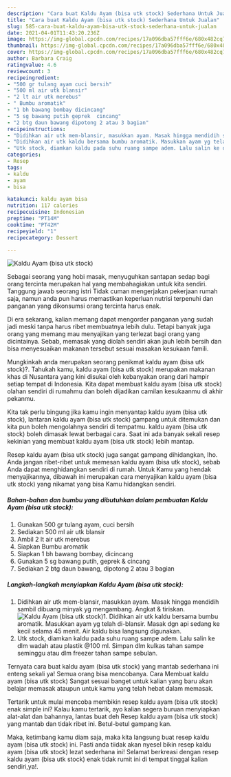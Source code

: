 ```yaml
---
description: "Cara buat Kaldu Ayam (bisa utk stock) Sederhana Untuk Jualan"
title: "Cara buat Kaldu Ayam (bisa utk stock) Sederhana Untuk Jualan"
slug: 585-cara-buat-kaldu-ayam-bisa-utk-stock-sederhana-untuk-jualan
date: 2021-04-01T11:43:20.236Z
image: https://img-global.cpcdn.com/recipes/17a096dba57fff6e/680x482cq70/kaldu-ayam-bisa-utk-stock-foto-resep-utama.jpg
thumbnail: https://img-global.cpcdn.com/recipes/17a096dba57fff6e/680x482cq70/kaldu-ayam-bisa-utk-stock-foto-resep-utama.jpg
cover: https://img-global.cpcdn.com/recipes/17a096dba57fff6e/680x482cq70/kaldu-ayam-bisa-utk-stock-foto-resep-utama.jpg
author: Barbara Craig
ratingvalue: 4.6
reviewcount: 3
recipeingredient:
- "500 gr tulang ayam cuci bersih"
- "500 ml air utk blansir"
- "2 lt air utk merebus"
- " Bumbu aromatik"
- "1 bh bawang bombay dicincang"
- "5 sg bawang putih geprek  cincang"
- "2 btg daun bawang dipotong 2 atau 3 bagian"
recipeinstructions:
- "Didihkan air utk mem-blansir, masukkan ayam. Masak hingga mendidih sambil dibuang minyak yg mengambang. Angkat &amp; tiriskan."
- "Didihkan air utk kaldu bersama bumbu aromatik. Masukkan ayam yg telah di-blansir. Masak dgn api sedang ke kecil selama 45 menit. Air kaldu bisa langsung digunakan."
- "Utk stock, diamkan kaldu pada suhu ruang sampe adem. Lalu salin ke dlm wadah atau plastik @100 ml. Simpan dlm kulkas tahan sampe seminggu atau dlm freezer tahan sampe sebulan."
categories:
- Resep
tags:
- kaldu
- ayam
- bisa

katakunci: kaldu ayam bisa 
nutrition: 117 calories
recipecuisine: Indonesian
preptime: "PT14M"
cooktime: "PT42M"
recipeyield: "1"
recipecategory: Dessert

---
```



![Kaldu Ayam (bisa utk stock)](https://img-global.cpcdn.com/recipes/17a096dba57fff6e/680x482cq70/kaldu-ayam-bisa-utk-stock-foto-resep-utama.jpg)

Sebagai seorang yang hobi masak, menyuguhkan santapan sedap bagi orang tercinta merupakan hal yang membahagiakan untuk kita sendiri. Tanggung jawab seorang istri Tidak cuman mengerjakan pekerjaan rumah saja, namun anda pun harus memastikan keperluan nutrisi terpenuhi dan panganan yang dikonsumsi orang tercinta harus enak.

Di era  sekarang, kalian memang dapat mengorder panganan yang sudah jadi meski tanpa harus ribet membuatnya lebih dulu. Tetapi banyak juga orang yang memang mau menyajikan yang terlezat bagi orang yang dicintainya. Sebab, memasak yang diolah sendiri akan jauh lebih bersih dan bisa menyesuaikan makanan tersebut sesuai masakan kesukaan famili. 



Mungkinkah anda merupakan seorang penikmat kaldu ayam (bisa utk stock)?. Tahukah kamu, kaldu ayam (bisa utk stock) merupakan makanan khas di Nusantara yang kini disukai oleh kebanyakan orang dari hampir setiap tempat di Indonesia. Kita dapat membuat kaldu ayam (bisa utk stock) olahan sendiri di rumahmu dan boleh dijadikan camilan kesukaanmu di akhir pekanmu.

Kita tak perlu bingung jika kamu ingin menyantap kaldu ayam (bisa utk stock), lantaran kaldu ayam (bisa utk stock) gampang untuk ditemukan dan kita pun boleh mengolahnya sendiri di tempatmu. kaldu ayam (bisa utk stock) boleh dimasak lewat berbagai cara. Saat ini ada banyak sekali resep kekinian yang membuat kaldu ayam (bisa utk stock) lebih mantap.

Resep kaldu ayam (bisa utk stock) juga sangat gampang dihidangkan, lho. Anda jangan ribet-ribet untuk memesan kaldu ayam (bisa utk stock), sebab Anda dapat menghidangkan sendiri di rumah. Untuk Kamu yang hendak menyajikannya, dibawah ini merupakan cara menyajikan kaldu ayam (bisa utk stock) yang nikamat yang bisa Kamu hidangkan sendiri.

<!--inarticleads1-->

##### Bahan-bahan dan bumbu yang dibutuhkan dalam pembuatan Kaldu Ayam (bisa utk stock):

1. Gunakan 500 gr tulang ayam, cuci bersih
1. Sediakan 500 ml air utk blansir
1. Ambil 2 lt air utk merebus
1. Siapkan  Bumbu aromatik
1. Siapkan 1 bh bawang bombay, dicincang
1. Gunakan 5 sg bawang putih, geprek &amp; cincang
1. Sediakan 2 btg daun bawang, dipotong 2 atau 3 bagian




<!--inarticleads2-->

##### Langkah-langkah menyiapkan Kaldu Ayam (bisa utk stock):

1. Didihkan air utk mem-blansir, masukkan ayam. Masak hingga mendidih sambil dibuang minyak yg mengambang. Angkat &amp; tiriskan.
<img src="https://img-global.cpcdn.com/steps/f33310eff3484058/160x128cq70/kaldu-ayam-bisa-utk-stock-langkah-memasak-1-foto.jpg" alt="Kaldu Ayam (bisa utk stock)">1. Didihkan air utk kaldu bersama bumbu aromatik. Masukkan ayam yg telah di-blansir. Masak dgn api sedang ke kecil selama 45 menit. Air kaldu bisa langsung digunakan.
1. Utk stock, diamkan kaldu pada suhu ruang sampe adem. Lalu salin ke dlm wadah atau plastik @100 ml. Simpan dlm kulkas tahan sampe seminggu atau dlm freezer tahan sampe sebulan.




Ternyata cara buat kaldu ayam (bisa utk stock) yang mantab sederhana ini enteng sekali ya! Semua orang bisa mencobanya. Cara Membuat kaldu ayam (bisa utk stock) Sangat sesuai banget untuk kalian yang baru akan belajar memasak ataupun untuk kamu yang telah hebat dalam memasak.

Tertarik untuk mulai mencoba membikin resep kaldu ayam (bisa utk stock) enak simple ini? Kalau kamu tertarik, ayo kalian segera buruan menyiapkan alat-alat dan bahannya, lantas buat deh Resep kaldu ayam (bisa utk stock) yang mantab dan tidak ribet ini. Betul-betul gampang kan. 

Maka, ketimbang kamu diam saja, maka kita langsung buat resep kaldu ayam (bisa utk stock) ini. Pasti anda tiidak akan nyesel bikin resep kaldu ayam (bisa utk stock) lezat sederhana ini! Selamat berkreasi dengan resep kaldu ayam (bisa utk stock) enak tidak rumit ini di tempat tinggal kalian sendiri,ya!.

